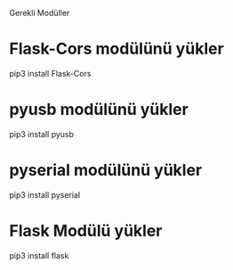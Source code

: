 Gerekli Modüller

# Flask-Cors modülünü yükler
pip3 install Flask-Cors

# pyusb modülünü yükler
pip3 install pyusb

# pyserial modülünü yükler
pip3 install pyserial

# Flask Modülü yükler

pip3 install flask
